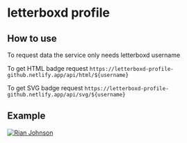 # letterboxd profile

## How to use

To request data the service only needs letterboxd username

To get HTML badge request `https://letterboxd-profile-github.netlify.app/api/html/${username}`

To get SVG badge request `https://letterboxd-profile-github.netlify.app/api/svg/${username}`

## Example

[![Rian Johnson](https://letterboxd-profile-github.netlify.app/api/svg/rcjohnso)](https://letterboxd-profile-github.netlify.app/api/html/rcjohnso)

